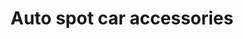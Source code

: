 ---
title: "Auto spot car accessories"
url: /edarikode/auto-spot-car-accessories/
shop: car parts
---